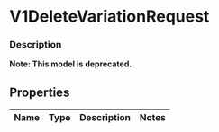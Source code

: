 
# V1DeleteVariationRequest

### Description


**Note: This model is deprecated.**

## Properties
Name | Type | Description | Notes
------------ | ------------- | ------------- | -------------



